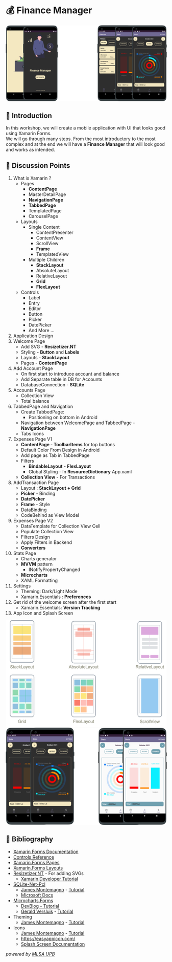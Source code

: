 # 💰 Finance Manager

![](/Images/Picture9.png)

## 📌 Introduction

In this workshop, we will create a mobile application with UI that looks good using Xamarin Forms.  
We will go through many steps. From the most introductory to the most complex and at the end we will have a **Finance Manager** that will look good and works as intended.

## 📑 Discussion Points

1. What is Xamarin ?
   - Pages
     - **ContentPage**
     - MasterDetailPage
     - **NavigationPage**
     - **TabbedPage**
     - TemplatedPage
     - CarouselPage
   - Layouts
     - Single Content
       - ContentPresenter
       - ContentView
       - ScrollView
       - **Frame**
       - TemplatedView
     - Multiple Children
       - **StackLayout**
       - AbsoluteLayout
       - RelativeLayout
       - **Grid**
       - **FlexLayout**
   - Controls
     - Label
     - Entry
     - Editor
     - Button
     - Picker
     - DatePicker
     - And More ...
2. Application Design
3. Welcome Page
   - Add SVG - **Resizetizer.NT**
   - Styling - **Button** and **Labels**
   - Layouts - **StackLayout**
   - Pages - **ContentPage**
4. Add Account Page
   - On first start to introduce account and balance
   - Add Separate table in DB for Accounts
   - DatabaseConnection - **SQLite**
5. Accounts Page
   - Collection View
   - Total balance
6. TabbedPage and Navigation
   - Create TabbedPage:
     - Positioning on bottom in Android
   - Navigation between WelcomePage and TabbedPage - **NavigationPage**
   - Tabs Icons
7. Expenses Page V1
   - **ContentPage - ToolbarItems** for top buttons
   - Default Color From Design in Android
   - Add page as Tab in TabbedPage
   - Filters
     - **BindableLayout** - **FlexLayout**
     - Global Styling - In **ResourceDictionary** App.xaml
   - **Collection View** - For Transactions
8. AddTransaction Page
   - Layout : **StackLayout + Grid**
   - **Picker** - Binding
   - **DatePicker**
   - **Frame** - Style
   - DataBinding
   - CodeBehind as View Model
9. Expenses Page V2
   - DataTemplate for Collection View Cell
   - Populate Collection View
   - Filters Design
   - Apply Filters in Backend
   - **Converters**
10. Stats Page
    - Charts generator
    - **MVVM** pattern
      - INotifyPropertyChanged
    - **Microcharts**
    - XAML Formatting
11. Settings
    - Theming: Dark/Light Mode
    - Xamarin.Essentials : **Preferences**
12. Get rid of the welcome screen after the first start
    - Xamarin.Essentials: **Version Tracking**
13. App Icon and Splash Screen

![](/Images/layouts.png)
![](/Images/Picture5.png)

## 📖 Bibliography

- [Xamarin Forms Documentation](https://docs.microsoft.com/en-us/xamarin/get-started/what-is-xamarin)
- [Controls Reference](https://docs.microsoft.com/en-us/xamarin/xamarin-forms/user-interface/controls/)
- [Xamarin.Forms Pages](https://docs.microsoft.com/en-us/xamarin/xamarin-forms/user-interface/controls/pages)
- [Xamarin.Forms Layouts](https://docs.microsoft.com/en-us/xamarin/xamarin-forms/user-interface/controls/layouts)
- [Resizetizer.NT](https://www.nuget.org/packages/Resizetizer.NT/) - For adding SVGs
  - [Xamarin Developer Tutorial ](https://www.youtube.com/watch?v=zcUPh5cVWaE)
- [SQLite-Net-Pcl](https://www.nuget.org/packages/sqlite-net-pcl/)
  - [James Montemagno](https://www.youtube.com/channel/UCENTmbKaTphpWV2R2evVz2A) - [Tutorial](https://www.youtube.com/watch?v=XFP8Np-uRWc&t=904s)
  - [Microsoft Docs](https://docs.microsoft.com/en-us/xamarin/get-started/quickstarts/database?pivots=windows)
- [Microcharts.Forms](https://www.nuget.org/packages/Microcharts.Forms/)
  - [DevBlog - Tutorial](https://devblogs.microsoft.com/xamarin/microcharts-elegant-cross-platform-charts-for-any-app/)
  - [Gerald Versluis](https://www.youtube.com/channel/UCBBZ2kXWmd8eXlHg2wEaClw) - [Tutorial](https://www.youtube.com/watch?v=tLDxMKub5WA)
- Theming
  - [James Montemagno](https://www.youtube.com/channel/UCENTmbKaTphpWV2R2evVz2A) - [Tutorial](https://www.youtube.com/watch?v=4w8TQ8njd3w)
- Icons
  - [James Montemagno](https://www.youtube.com/channel/UCENTmbKaTphpWV2R2evVz2A) - [Tutorial](https://www.youtube.com/watch?v=XEAyAf3_MpU&t=1s)
  - https://easyappicon.com/
  - [Splash Screen Documentation](https://docs.microsoft.com/en-us/xamarin/android/user-interface/splash-screen)

_powered by [MLSA UPB](https://facebook.com/profile.php?id=156173461134517&ref=content_filter)_
